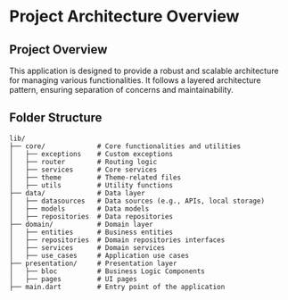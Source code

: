 # Project Architecture Overview

## Project Overview

This application is designed to provide a robust and scalable architecture for managing various functionalities. It follows a layered architecture pattern, ensuring separation of concerns and maintainability.

## Folder Structure

```
lib/
├── core/             # Core functionalities and utilities
│   ├── exceptions    # Custom exceptions
│   ├── router        # Routing logic
│   ├── services      # Core services
│   ├── theme         # Theme-related files
│   ├── utils         # Utility functions
├── data/             # Data layer
│   ├── datasources   # Data sources (e.g., APIs, local storage)
│   ├── models        # Data models
│   ├── repositories  # Data repositories
├── domain/           # Domain layer
│   ├── entities      # Business entities
│   ├── repositories  # Domain repositories interfaces
│   ├── services      # Domain services
│   ├── use_cases     # Application use cases
├── presentation/     # Presentation layer
│   ├── bloc          # Business Logic Components
│   ├── pages         # UI pages
├── main.dart         # Entry point of the application
```
